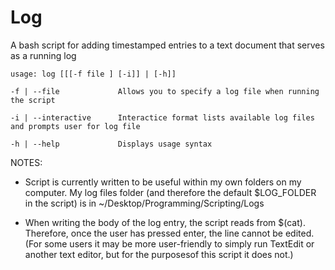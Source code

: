 # Log
A bash script for adding timestamped entries to a text document that serves as a running log

    usage: log [[[-f file ] [-i]] | [-h]]
    
    -f | --file             Allows you to specify a log file when running the script
    
    -i | --interactive      Interactice format lists available log files and prompts user for log file
    
    -h | --help             Displays usage syntax


NOTES:

- Script is currently written to be useful within my own folders on my computer.  My log files folder (and therefore the default $LOG_FOLDER in the script) is in ~/Desktop/Programming/Scripting/Logs

- When writing the body of the log entry, the script reads from $(cat).  Therefore, once the user has pressed enter, the line cannot be edited.  (For some users it may be more user-friendly to simply run TextEdit or another text editor, but for the purposesof this script it does not.)
